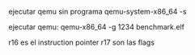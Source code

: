 ejecutar qemu sin programa
    qemu-system-x86_64 -s

ejecutar qemu:
    qemu-x86_64 -g 1234 benchmark.elf

r16 es el instruction pointer
r17 son las flags 
